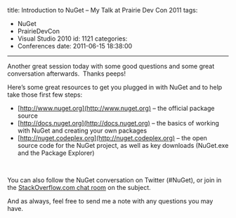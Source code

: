 title: Introduction to NuGet – My Talk at Prairie Dev Con 2011
tags:
  - NuGet
  - PrairieDevCon
  - Visual Studio 2010
id: 1121
categories:
  - Conferences
date: 2011-06-15 18:38:00
---

Another great session today with some good questions and some great conversation afterwards.&nbsp; Thanks peeps!

Here’s some great resources to get you plugged in with NuGet and to help take those first few steps:

*   [http://www.nuget.org](http://www.nuget.org) – the official package source  <li>[http://docs.nuget.org](http://docs.nuget.org) – the basics of working with NuGet and creating your own packages  <li>[http://nuget.codeplex.org](http://nuget.codeplex.org) – the open source code for the NuGet project, as well as key downloads (NuGet.exe and the Package Explorer) 

&nbsp;

You can also follow the NuGet conversation on Twitter (#NuGet), or join in the [StackOverflow.com chat room](http://chat.stackoverflow.com/rooms/867/nuget) on the subject.

And as always, feel free to send me a note with any questions you may have.
